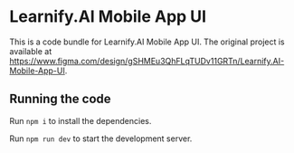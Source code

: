 
  # Learnify.AI Mobile App UI

  This is a code bundle for Learnify.AI Mobile App UI. The original project is available at https://www.figma.com/design/gSHMEu3QhFLqTUDv11GRTn/Learnify.AI-Mobile-App-UI.

  ## Running the code

  Run `npm i` to install the dependencies.

  Run `npm run dev` to start the development server.
  
